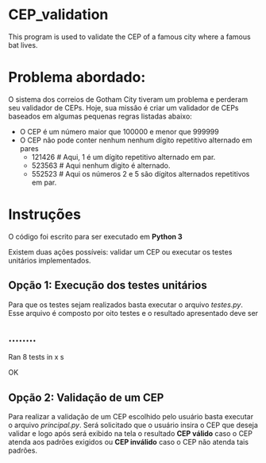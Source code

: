 # CEP_validation
This program is used to validate the CEP of a famous city where a famous bat lives.


# Problema abordado:

O sistema dos correios de Gotham City tiveram um problema e perderam seu validador de CEPs. Hoje, sua missão é criar um validador de CEPs baseados em algumas pequenas regras listadas abaixo:
* O CEP é um número maior que 100000 e menor que 999999
* O CEP não pode conter nenhum nenhum dígito repetitivo alternado em pares
  * 121426 # Aqui, 1 é um dígito repetitivo alternado em par.
  * 523563 # Aqui nenhum digito é alternado.
  * 552523 # Aqui os números 2 e 5 são dígitos alternados repetitivos em par.
  
# Instruções

O código foi escrito para ser executado em **Python 3**

Existem duas ações possíveis: validar um CEP ou executar os testes unitários implementados.

## Opção 1: Execução dos testes unitários

Para que os testes sejam realizados basta executar o arquivo *testes.py*.
Esse arquivo é composto por oito testes e o resultado apresentado deve ser

........
----------------------------------------------------------------------
Ran 8 tests in x s

OK

## Opção 2: Validação de um CEP

Para realizar a validação de um CEP escolhido pelo usuário basta executar o arquivo *principal.py*.
Será solicitado que o usuário insira o CEP que deseja validar e logo após será exibido na tela o resultado **CEP válido** caso o CEP atenda aos padrões exigidos ou **CEP inválido** caso o CEP não atenda tais padrões.

